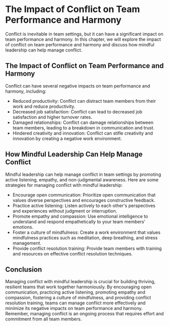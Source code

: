 The Impact of Conflict on Team Performance and Harmony
============================================================================================================

Conflict is inevitable in team settings, but it can have a significant impact on team performance and harmony. In this chapter, we will explore the impact of conflict on team performance and harmony and discuss how mindful leadership can help manage conflict.

The Impact of Conflict on Team Performance and Harmony
------------------------------------------------------

Conflict can have several negative impacts on team performance and harmony, including:

* Reduced productivity: Conflict can distract team members from their work and reduce productivity.
* Decreased job satisfaction: Conflict can lead to decreased job satisfaction and higher turnover rates.
* Damaged relationships: Conflict can damage relationships between team members, leading to a breakdown in communication and trust.
* Hindered creativity and innovation: Conflict can stifle creativity and innovation by creating a negative work environment.

How Mindful Leadership Can Help Manage Conflict
-----------------------------------------------

Mindful leadership can help manage conflict in team settings by promoting active listening, empathy, and non-judgmental awareness. Here are some strategies for managing conflict with mindful leadership:

* Encourage open communication: Prioritize open communication that values diverse perspectives and encourages constructive feedback.
* Practice active listening: Listen actively to each other's perspectives and experiences without judgment or interruption.
* Promote empathy and compassion: Use emotional intelligence to understand and respond empathetically to your team members' emotions.
* Foster a culture of mindfulness: Create a work environment that values mindfulness practices such as meditation, deep breathing, and stress management.
* Provide conflict resolution training: Provide team members with training and resources on effective conflict resolution techniques.

Conclusion
----------

Managing conflict with mindful leadership is crucial for building thriving, resilient teams that work together harmoniously. By encouraging open communication, practicing active listening, promoting empathy and compassion, fostering a culture of mindfulness, and providing conflict resolution training, teams can manage conflict more effectively and minimize its negative impacts on team performance and harmony. Remember, managing conflict is an ongoing process that requires effort and commitment from all team members.
